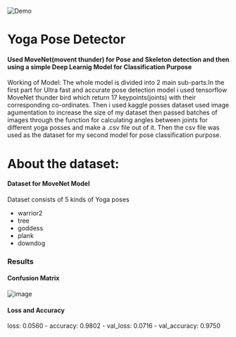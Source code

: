 ![Demo](https://github.com/anujsahani01/Yoga-Pose-Detector/assets/83875986/e46b4697-1cd2-4510-9be8-622157035d92)
# Yoga Pose Detector

#### Used MoveNet(movent thunder) for Pose and Skeleton detection and then using a simple Deep Learnig Model for Classification Purpose

Working of Model:
The whole model is divided into 2 main sub-parts.In the first part for Ultra fast and accurate pose detection model i used tensorflow MoveNet thunder bird which return 17 keypoints(joints) with their corresponding co-ordinates. Then i used kaggle posses dataset used image agumentation to increase the size of my dataset then passed batches of images through the function for calculating angles between joints for different yoga posses and make a .csv file out of it. Then the csv file was used as the dataset for my second model for pose classification purpose.

# About the dataset:

#### Dataset for MoveNet Model
Dataset consists of 5 kinds of Yoga poses 
* warrior2 
* tree 
* goddess 
* plank 
* downdog


### Results
#### Confusion Matrix
![image](https://github.com/anujsahani01/Yoga-Pose-Detector/assets/83875986/d021b282-e756-4535-9416-92d86d6f29b4)

#### Loss and Accuracy
loss: 0.0560 - accuracy: 0.9802 - val_loss: 0.0716 - val_accuracy: 0.9750
